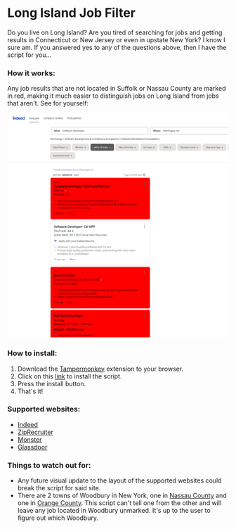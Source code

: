 # Long Island Job Filter

Do you live on Long Island? Are you tired of searching for jobs and getting results in Connecticut or New Jersey or even in upstate New York? I know I sure am. If you answered yes to any of the questions above, then I have the script for you...

### How it works:

Any job results that are not located in Suffolk or Nassau County are marked in red, making it much easier to distinguish jobs on Long Island from jobs that aren't. See for yourself:

![Long Island Job Filter Screenshot](screenshot.png)

### How to install:

1. Download the [Tampermonkey](https://www.tampermonkey.net/) extension to your browser.
2. Click on this [link](https://github.com/dapirra/Long_Island_Job_Filter/raw/master/LIJF.user.js) to install the script.
3. Press the install button.
4. That's it!

### Supported websites:

- [Indeed](https://www.indeed.com)
- [ZipRecruiter](https://www.ziprecruiter.com)
- [Monster](https://www.monster.com)
- [Glassdoor](https://www.glassdoor.com/)

### Things to watch out for:

- Any future visual update to the layout of the supported websites could break the script for said site.
- There are 2 towns of Woodbury in New York, one in [Nassau County](https://www.google.com/maps/place/Woodbury,+Nassau+County,+NY) and one in [Orange County](https://www.google.com/maps/place/Woodbury,+Orange+County,+NY). This script can't tell one from the other and will leave any job located in Woodbury unmarked. It's up to the user to figure out which Woodbury.
